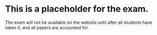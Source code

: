 ---
---

# This is a placeholder for the exam.

The exam will not be available on the website until after all students have taken it, and all papers are accounted for.
